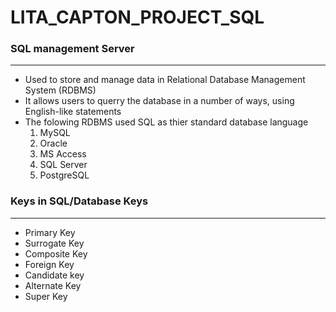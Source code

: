 # LITA_CAPTON_PROJECT_SQL

### SQL management Server
---
- Used to store and manage data in Relational Database Management System (RDBMS)
- It allows users to querry the database in a number of ways, using English-like statements
- The folowing RDBMS used SQL as thier standard database language
  1. MySQL
  2. Oracle
  3. MS Access
  4. SQL Server
  5. PostgreSQL
### Keys in SQL/Database Keys
---
- Primary Key
- Surrogate Key
- Composite Key
- Foreign Key
- Candidate key
- Alternate Key
- Super Key
  
